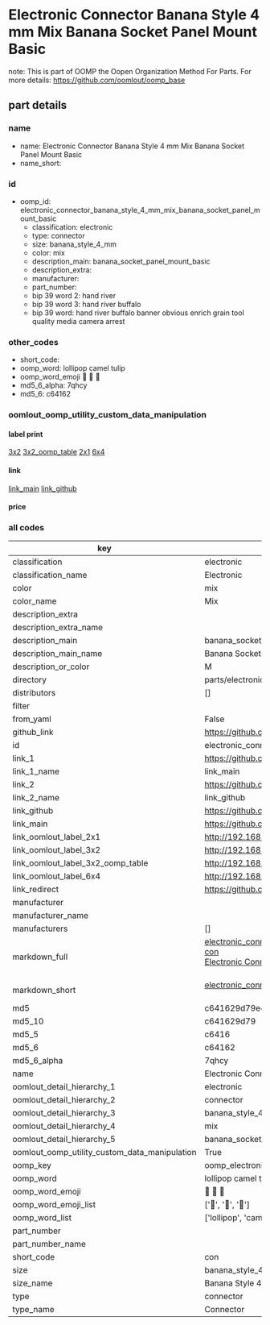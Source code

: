 # Electronic Connector Banana Style 4 mm Mix Banana Socket Panel Mount Basic  

note: This is part of OOMP the Oopen Organization Method For Parts. For more details: https://github.com/oomlout/oomp_base

##  part details
  







### name
* name: Electronic Connector Banana Style 4 mm Mix Banana Socket Panel Mount Basic
* name_short: 
### id
* oomp_id: electronic_connector_banana_style_4_mm_mix_banana_socket_panel_mount_basic
  * classification: electronic
  * type: connector
  * size: banana_style_4_mm
  * color: mix
  * description_main: banana_socket_panel_mount_basic
  * description_extra: 
  * manufacturer: 
  * part_number: 
  * bip 39 word 2: hand river
  * bip 39 word 3: hand river buffalo
  * bip 39 word: hand river buffalo banner obvious enrich grain tool quality media camera arrest

### other_codes
* short_code: 
* oomp_word: lollipop camel tulip
* oomp_word_emoji :lollipop: :camel: :tulip:
* md5_6_alpha: 7qhcy
* md5_6: c64162






### oomlout_oomp_utility_custom_data_manipulation
#### label print
[3x2](http://192.168.1.245:1112/?label=oomp%207qhcy)
[3x2_oomp_table](http://192.168.1.108:1112/?label=oomp%207qhcy)
[2x1](http://192.168.1.242:1112/?label=oomp%207qhcy)
[6x4](http://192.168.1.55:1112/?label=oomp%207qhcy)    

#### link

[link_main](https://github.com/oomlout/oomlout_oomp_version_1_messy/tree/main/parts/electronic_connector_banana_style_4_mm_mix_banana_socket_panel_mount_basic) [link_github](https://github.com/oomlout/oomlout_oomp_version_1_messy/tree/main/parts/electronic_connector_banana_style_4_mm_mix_banana_socket_panel_mount_basic)                             

#### price







### all codes 
| key | value |  
| --- | --- |  
| classification | electronic |  
| classification_name | Electronic |  
| color | mix |  
| color_name | Mix |  
| description_extra |  |  
| description_extra_name |  |  
| description_main | banana_socket_panel_mount_basic |  
| description_main_name | Banana Socket Panel Mount Basic |  
| description_or_color | M  |  
| directory | parts/electronic_connector_banana_style_4_mm_mix_banana_socket_panel_mount_basic |  
| distributors | [] |  
| filter |  |  
| from_yaml | False |  
| github_link | https://github.com/oomlout/oomlout_oomp_part_src/tree/main/parts/electronic_connector_banana_style_4_mm_mix_banana_socket_panel_mount_basic |  
| id | electronic_connector_banana_style_4_mm_mix_banana_socket_panel_mount_basic |  
| link_1 | https://github.com/oomlout/oomlout_oomp_version_1_messy/tree/main/parts/electronic_connector_banana_style_4_mm_mix_banana_socket_panel_mount_basic |  
| link_1_name | link_main |  
| link_2 | https://github.com/oomlout/oomlout_oomp_version_1_messy/tree/main/parts/electronic_connector_banana_style_4_mm_mix_banana_socket_panel_mount_basic |  
| link_2_name | link_github |  
| link_github | https://github.com/oomlout/oomlout_oomp_version_1_messy/tree/main/parts/electronic_connector_banana_style_4_mm_mix_banana_socket_panel_mount_basic |  
| link_main | https://github.com/oomlout/oomlout_oomp_version_1_messy/tree/main/parts/electronic_connector_banana_style_4_mm_mix_banana_socket_panel_mount_basic |  
| link_oomlout_label_2x1 | http://192.168.1.242:1112/?label=oomp%207qhcy |  
| link_oomlout_label_3x2 | http://192.168.1.245:1112/?label=oomp%207qhcy |  
| link_oomlout_label_3x2_oomp_table | http://192.168.1.108:1112/?label=oomp%207qhcy |  
| link_oomlout_label_6x4 | http://192.168.1.55:1112/?label=oomp%207qhcy |  
| link_redirect | https://github.com/oomlout/oomlout_oomp_version_1_messy/tree/main/parts/electronic_connector_banana_style_4_mm_mix_banana_socket_panel_mount_basic |  
| manufacturer |  |  
| manufacturer_name |  |  
| manufacturers | [] |  
| markdown_full | [electronic_connector_banana_style_4_mm_mix_banana_socket_panel_mount_basic](none)<br>[con](none)<br>[Electronic Connector Banana Style 4 Mm Mix Banana Socket Panel Mount Basic](none)<br><br> |  
| markdown_short | [electronic_connector_banana_style_4_mm_mix_banana_socket_panel_mount_basic](none)<br><br> |  
| md5 | c641629d79e4acb12c4c51243b6eb346 |  
| md5_10 | c641629d79 |  
| md5_5 | c6416 |  
| md5_6 | c64162 |  
| md5_6_alpha | 7qhcy |  
| name | Electronic Connector Banana Style 4 mm Mix Banana Socket Panel Mount Basic |  
| oomlout_detail_hierarchy_1 | electronic |  
| oomlout_detail_hierarchy_2 | connector |  
| oomlout_detail_hierarchy_3 | banana_style_4_mm |  
| oomlout_detail_hierarchy_4 | mix |  
| oomlout_detail_hierarchy_5 | banana_socket_panel_mount_basic |  
| oomlout_oomp_utility_custom_data_manipulation | True |  
| oomp_key | oomp_electronic_connector_banana_style_4_mm_mix_banana_socket_panel_mount_basic |  
| oomp_word | lollipop camel tulip |  
| oomp_word_emoji | :lollipop: :camel: :tulip: |  
| oomp_word_emoji_list | [':lollipop:', ':camel:', ':tulip:'] |  
| oomp_word_list | ['lollipop', 'camel', 'tulip'] |  
| part_number |  |  
| part_number_name |  |  
| short_code | con |  
| size | banana_style_4_mm |  
| size_name | Banana Style 4 mm |  
| type | connector |  
| type_name | Connector |  
